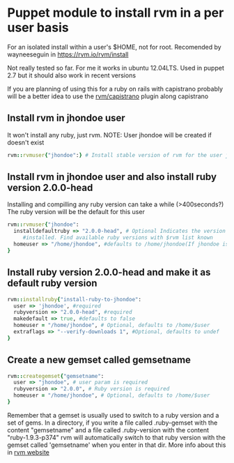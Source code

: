 Puppet module to install rvm in a per user basis
=========================================================================
For an isolated install within a user's $HOME, not for root. Recomended by
wayneeseguin in https://rvm.io/rvm/install

Not really tested so far. For me it works in ubuntu 12.04LTS. Used in puppet 2.7 but it should also work in recent versions

If you are planning of using this for a ruby on rails with capistrano probably will be a better idea to use the [rvm/capistrano](http://rvm.io/integration/capistrano)
plugin along capistrano

Install rvm in jhondoe user
------------------------------------------------------------------------
It won't install any ruby, just rvm.
NOTE: User jhondoe will be created if doesn't exist
```ruby
rvm::rvmuser{"jhondoe":} # Install stable version of rvm for the user jhondoe, creates user if inexistent
```

Install rvm in jhondoe user and also install ruby version 2.0.0-head
------------------------------------------------------------------------
Installing and compilling any ruby version can take a while (>400seconds?)
The ruby version will be the default for this user
```ruby
rvm::rvmuser{"jhondoe":
  installdefaultruby => "2.0.0-head", # Optional Indicates the version that will be
     #installed. Find available ruby versions with $rvm list known
  homeuser => "/home/jhondoe", #defaults to /home/jhondoe(If jhondoe is the provided user)
} 
```

Install ruby version 2.0.0-head and make it as default ruby version
------------------------------------------------------------------------
```ruby
rvm::installruby{"install-ruby-to-jhondoe":
  user => 'jhondoe', #required
  rubyversion => "2.0.0-head", #required
  makedefault => true, #defaults to false
  homeuser = "/home/jhondoe", # Optional, defaults to /home/$user
  extraflags => "--verify-downloads 1", #Optional, defaults to undef
}
```

Create a new gemset called gemsetname
------------------------------------------------------------------------
```ruby
rvm::creategemset{"gemsetname":
  user => "jhondoe", # user param is required
  rubyversion => "2.0.0", # Ruby version is required
  homeuser = "/home/jhondoe", # Optional, defaults to /home/$user
} 
```
Remember that a gemset is usually used to switch to a ruby
version and a set of gems. In a directory, if you write a file called .ruby-gemset with
the content "gemsetname" and a file called .ruby-version with the content
"ruby-1.9.3-p374" rvm will automatically switch to that ruby version with
the gemset called 'gemsetname' when you enter in that dir.
More info about this in [rvm website](https://rvm.io/gemsets)
 
